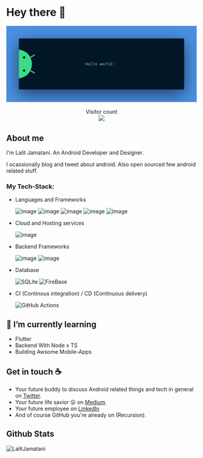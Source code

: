 # Hey there :wave:

<img src="https://raw.githubusercontent.com/lalitjamatani/lalitjamatani/master/resources/banner.png" alt="Hello world">

<p align="center"> 
  Visitor count<br>
  <img src="https://profile-counter.glitch.me/lalitjamatani/count.svg" />
</p>

## About me

 I'm Lalit Jamatani. An Android Developer and Designer. <!--An Android Engineer at [DeliveryHero](https://www..com/). Community is :heart:. Code blooded animal, 1xEngineer :stuck_out_tongue: and :coffee: lover.  -->

I ocassionally blog and tweet about android. Also open sourced few android related stuff.  


### My Tech-Stack:
* Languages and Frameworks

  ![image](https://img.shields.io/badge/C%2B%2B-232671E5?style=for-the-badge&logo=c%2B%2B&logoColor=white)
  ![image](https://img.shields.io/badge/Java-%23FF9900?style=for-the-badge&logo=Java&logoColor=white)
  ![image](https://img.shields.io/badge/Dart-00599C?style=for-the-badge&logo=dart&logoColor=white)
  ![image](https://img.shields.io/badge/JavaScript-F7DF1E?style=for-the-badge&logo=javascript&logoColor=black)
  ![image](https://img.shields.io/badge/Flutter-4285F4?style=for-the-badge&logo=Flutter&logoColor=white)

* Cloud and Hosting services

  ![image](https://img.shields.io/badge/Google_Cloud-4285F4?style=for-the-badge&logo=google-cloud&logoColor=white)
  <!-- <img alt="AWS" src="https://img.shields.io/badge/AWS%20-%23FF9900.svg?&style=for-the-badge&logo=amazon-aws&logoColor=white"/> -->

* Backend Frameworks

  ![image](https://img.shields.io/badge/Node.js-339933?style=for-the-badge&logo=nodedotjs&logoColor=white)
  ![image](https://img.shields.io/badge/npm-CB3837?style=for-the-badge&logo=npm&logoColor=white)
  <!-- ![image](https://img.shields.io/badge/Typescript-%2307405e?style=for-the-badge&logo=typescript&logoColor=white)
  ![image](https://img.shields.io/badge/Express.js-000000?style=for-the-badge&logo=express&logoColor=white) -->


* Database

  <img alt="SQLite" src ="https://img.shields.io/badge/sqlite-%2307405e.svg?&style=for-the-badge&logo=sqlite&logoColor=white"/>
  <img alt="FireBase" src ="https://img.shields.io/badge/Firebase-FFCB2B?style=for-the-badge&logo=firebase&logoColor=black"/>
  <!-- <img alt="postGres" src ="https://img.shields.io/badge/PostgreSQL-000000?style=for-the-badge&logo=PostgreSQL&logoColor=white"/> -->
  <!-- <img alt="MongoDB" src ="https://img.shields.io/badge/MongoDB-4EA94B?style=for-the-badge&logo=mongodb&logoColor=white"/> -->

* CI (Continous integration) / CD (Continuous delivery)

  <img alt="GitHub Actions" src="https://img.shields.io/badge/github%20actions%20-%232671E5.svg?&style=for-the-badge&logo=github%20actions&logoColor=white"/>

## 🌱 I’m currently learning

* Flutter
* Backend With Node x TS 
* Building Awsome Mobile-Apps

## Get in touch :coffee:

- Your future buddy to discuss Android related things and tech in general on [Twitter](https://twitter.com/LalitJamatani).
- Your future life savior :stuck_out_tongue: on [Medium](https://medium.com/@lalitjamatani).
- Your future employee on [LinkedIn](https://www.linkedin.com/in/lalit-jamatani/)
- And of course GitHub you're already on (Recursion).

## Github Stats

<img align="left" src="https://github-readme-stats.vercel.app/api?username=lalitjamatani&show_icons=true&theme=dracula&hide_border=true&disable_animations =false&locale=en" alt="LalitJamatani " align="center" height="250" />

